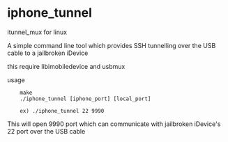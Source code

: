 # iphone_tunnel

itunnel_mux for linux

A simple command line tool which provides SSH tunnelling over the USB cable to a jailbroken iDevice

this require libimobiledevice and usbmux

usage
```
	make
	./iphone_tunnel [iphone_port] [local_port]

	ex) ./iphone_tunnel 22 9990
```

This will open 9990 port which can communicate with jailbroken iDevice's 22 port over the USB cable
